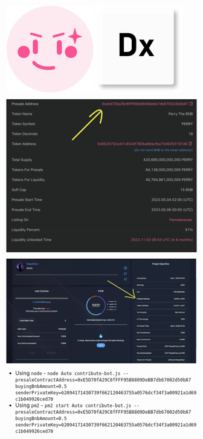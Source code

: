 ![alt text](https://github.com/iamyusufgoktas/Presale-auto-contribute-bot/blob/main/assets/images/pinksale-logo.png)
![alt text](https://github.com/iamyusufgoktas/Presale-auto-contribute-bot/blob/main/assets/images/dxsale-logo-shadow.png)

![alt text](https://github.com/iamyusufgoktas/Presale-auto-contribute-bot/blob/main/assets/images/pinksale.png)

![alt text](https://github.com/iamyusufgoktas/Presale-auto-contribute-bot/blob/main/assets/images/dxsale.png)


* Using `node` - `node Auto contribute-bot.js -- presaleContractAddress=0xE5D70fA29C8fFFF95B8809DeBB7db67002d50b87 buyingBnbAmount=0.5 senderPrivateKey=62094171430739f662120463755a0576dcf34f3a00921a1d69c1b049926ced70`
* Using `pm2` - `pm2 start Auto contribute-bot.js -- presaleContractAddress=0xE5D70fA29C8fFFF95B8809DeBB7db67002d50b87 buyingBnbAmount=0.5 senderPrivateKey=62094171430739f662120463755a0576dcf34f3a00921a1d69c1b049926ced70` 
